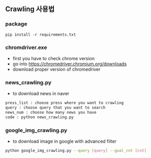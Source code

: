 ## Crawling 사용법

### package
```
pip install -r requirements.txt
```

### chromdriver.exe
- first you have to check chrome version
- go into https://chromedriver.chromium.org/downloads
- download proper version of chromedriver

### news_crawling.py

- to download news in naver
```bash
press_list : choose press where you want to crawling
query : choose query that you want to search
news_num : choose how many news you have
code : python news_crawling.py
```

### google_img_crawling.py

- to download image in google with advanced filter
```bash
python google_img_crawling.py --query [query] --goal_cnt [cnt]
```
 
